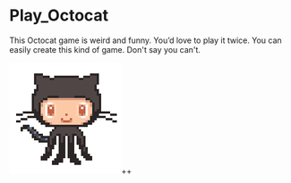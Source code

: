 # Play_Octocat
This Octocat game is weird and funny. You’d love to play it twice. You can easily create this kind of game. Don't say you can't. 

![alt text](https://github.com/AhsanParadise/Octocat_Game/blob/master/img/octocat.gif?raw=true)++
